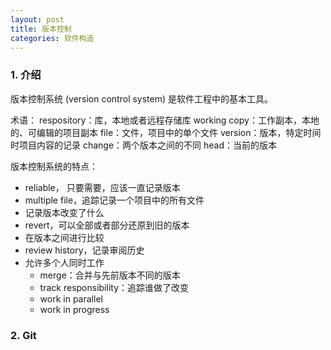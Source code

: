 ```yaml
---
layout: post
title: 版本控制
categories: 软件构造
---
```


### 1. 介绍

版本控制系统 (version control system) 是软件工程中的基本工具。

术语：
respository：库，本地或者远程存储库
working copy：工作副本，本地的、可编辑的项目副本
file：文件，项目中的单个文件
version：版本，特定时间时项目内容的记录
change：两个版本之间的不同
head：当前的版本

版本控制系统的特点：
* reliable， 只要需要，应该一直记录版本
* multiple file，追踪记录一个项目中的所有文件
* 记录版本改变了什么
* revert，可以全部或者部分还原到旧的版本
* 在版本之间进行比较
* review history，记录审阅历史
* 允许多个人同时工作
    - merge：合并与先前版本不同的版本
    - track responsibility：追踪谁做了改变
    - work in parallel
    - work in progress

### 2. Git
